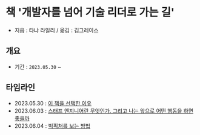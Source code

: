 # 책 '개발자를 넘어 기술 리더로 가는 길'

- 지음 : 타냐 라일리 / 옮김 : 김그레이스

## 개요

- 기간 : `2023.05.30` ~

## 타임라인

- 2023.05.30 : [이 책을 선택한 이유](https://github.com/YooJinRa/book-the-staff-engineer-path/blob/main/230530.md)
- 2023.06.03 : [스태프 엔지니어란 무엇인가. 그리고 나는 앞으로 어떤 행동을 하면 좋을까](https://github.com/YooJinRa/book-the-staff-engineer-path/blob/main/230603.md)
- 2023.06.04 : [빅픽처를 보는 방법](https://github.com/YooJinRa/book-the-staff-engineer-path/blob/main/230604.md)
